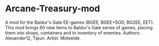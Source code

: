# Arcane-Treasury-mod
A mod for the Baldur's Gate EE-games (BGEE, BGEE+SOD, BG2EE, EET). 
This mod brings 60 new items to Baldur's Gate series of games, placing them into shops, containers and to inventory of enemies.
Authors: Alexander12, Tipun. Artist: Moteelde.
